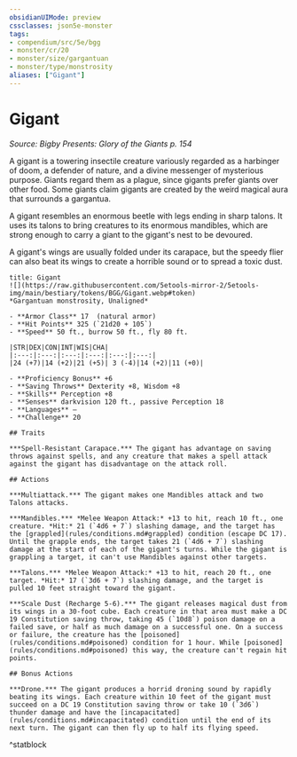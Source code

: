 ```yaml
---
obsidianUIMode: preview
cssclasses: json5e-monster
tags:
- compendium/src/5e/bgg
- monster/cr/20
- monster/size/gargantuan
- monster/type/monstrosity
aliases: ["Gigant"]
---
```

# Gigant
*Source: Bigby Presents: Glory of the Giants p. 154*  

A gigant is a towering insectile creature variously regarded as a harbinger of doom, a defender of nature, and a divine messenger of mysterious purpose. Giants regard them as a plague, since gigants prefer giants over other food. Some giants claim gigants are created by the weird magical aura that surrounds a gargantua.

A gigant resembles an enormous beetle with legs ending in sharp talons. It uses its talons to bring creatures to its enormous mandibles, which are strong enough to carry a giant to the gigant's nest to be devoured.

A gigant's wings are usually folded under its carapace, but the speedy flier can also beat its wings to create a horrible sound or to spread a toxic dust.

```ad-statblock
title: Gigant
![](https://raw.githubusercontent.com/5etools-mirror-2/5etools-img/main/bestiary/tokens/BGG/Gigant.webp#token)
*Gargantuan monstrosity, Unaligned*

- **Armor Class** 17  (natural armor)
- **Hit Points** 325 (`21d20 + 105`)
- **Speed** 50 ft., burrow 50 ft., fly 80 ft.

|STR|DEX|CON|INT|WIS|CHA|
|:---:|:---:|:---:|:---:|:---:|:---:|
|24 (+7)|14 (+2)|21 (+5)| 3 (-4)|14 (+2)|11 (+0)|

- **Proficiency Bonus** +6
- **Saving Throws** Dexterity +8, Wisdom +8
- **Skills** Perception +8
- **Senses** darkvision 120 ft., passive Perception 18
- **Languages** —
- **Challenge** 20

## Traits

***Spell-Resistant Carapace.*** The gigant has advantage on saving throws against spells, and any creature that makes a spell attack against the gigant has disadvantage on the attack roll.

## Actions

***Multiattack.*** The gigant makes one Mandibles attack and two Talons attacks.

***Mandibles.*** *Melee Weapon Attack:* +13 to hit, reach 10 ft., one creature. *Hit:* 21 (`4d6 + 7`) slashing damage, and the target has the [grappled](rules/conditions.md#grappled) condition (escape DC 17). Until the grapple ends, the target takes 21 (`4d6 + 7`) slashing damage at the start of each of the gigant's turns. While the gigant is grappling a target, it can't use Mandibles against other targets.

***Talons.*** *Melee Weapon Attack:* +13 to hit, reach 20 ft., one target. *Hit:* 17 (`3d6 + 7`) slashing damage, and the target is pulled 10 feet straight toward the gigant.

***Scale Dust (Recharge 5-6).*** The gigant releases magical dust from its wings in a 30-foot cube. Each creature in that area must make a DC 19 Constitution saving throw, taking 45 (`10d8`) poison damage on a failed save, or half as much damage on a successful one. On a success or failure, the creature has the [poisoned](rules/conditions.md#poisoned) condition for 1 hour. While [poisoned](rules/conditions.md#poisoned) this way, the creature can't regain hit points.

## Bonus Actions

***Drone.*** The gigant produces a horrid droning sound by rapidly beating its wings. Each creature within 10 feet of the gigant must succeed on a DC 19 Constitution saving throw or take 10 (`3d6`) thunder damage and have the [incapacitated](rules/conditions.md#incapacitated) condition until the end of its next turn. The gigant can then fly up to half its flying speed.
```
^statblock